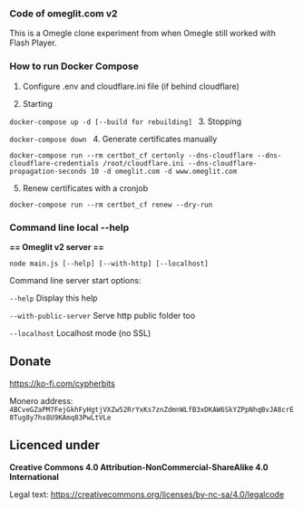 ### Code of omeglit.com v2

This is a Omegle clone experiment from when Omegle still worked with Flash Player.

### How to run Docker Compose

1. Configure .env and cloudflare.ini file (if behind cloudflare)

2. Starting

`docker-compose up -d [--build for rebuilding]
`
3. Stopping

`docker-compose down
`
4. Generate certificates manually

`docker-compose run --rm certbot_cf certonly --dns-cloudflare --dns-cloudflare-credentials /root/cloudflare.ini --dns-cloudflare-propagation-seconds 10 -d omeglit.com -d www.omeglit.com
`

5. Renew certificates with a cronjob

`docker-compose run --rm certbot_cf renew --dry-run
`
### Command line local --help

**== Omeglit v2 server ==**

`node main.js [--help] [--with-http] [--localhost]`

Command line server start options:

`--help` Display this help

`--with-public-server` Serve http public folder too

`--localhost` Localhost mode (no SSL)

## Donate
https://ko-fi.com/cypherbits

Monero address:
`4BCveGZaPM7FejGkhFyHgtjVXZw52RrYxKs7znZdmnWLfB3xDKAW6SkYZPpNhqBvJA8crE8Tug8y7hx8U9KAmq83PwLtVLe`


## Licenced under
**Creative Commons 4.0 Attribution-NonCommercial-ShareAlike 4.0 International**

Legal text: https://creativecommons.org/licenses/by-nc-sa/4.0/legalcode